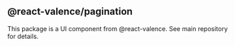 ## @react-valence/pagination 

This package is a UI component from @react-valence. See main repository for details.